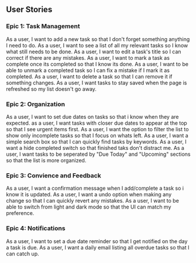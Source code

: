 ## User Stories


### Epic 1: Task Management

As a user, I want to add a new task so that I don't forget something anything I need to do.
As a user, I want to see a list of all my relevant tasks so I know what still needs to be done.
As a user, I want to edit a task's title so I can correct if there are any mistakes.
As a user, I want to mark a task as complete once its completed so that I know its done.
As a user, I want to be able to unmark a completed task so I can fix a mistake if I mark it as completed.
As a user, I want to delete a task so that I can remove it if something changes.
As a user, I want tasks to stay saved when the page is refreshed so my list doesn't go away.


### Epic 2: Organization

As a user, I want to set due dates on tasks so that i know when they are expected.
as a user, I want tasks with closer due dates to appear at the top so that I see urgent items first.
As a user, I want the option to filter the list to show only incomplete tasks so that I focus on whats left.
As a user, I want a simple search box so that I can quickly find tasks by keywords.
As a user, I want a hide completed switch so that finished taks don't distract me.
As a user, I want tasks to be seperated by "Due Today" and "Upcoming" sections so that the list is more organized.


### Epic 3: Convience and Feedback

As a user, I want a confirmation message when I add/complete a task so i know it is updated.
As a user, I want a undo option when making any change so that I can quickly revert any mistakes.
As a user, I want to be able to switch from light and dark mode so that the UI can match my preference. 


### Epic 4: Notifications
As a user, I want to set a due date reminder so that I get notified on the day a task is due.
As a user, I want a daily email listing all overdue tasks so that I can catch up.

